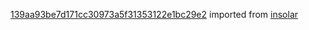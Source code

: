 [139aa93be7d171cc30973a5f31353122e1bc29e2](https://github.com/insolar/insolar/commit/139aa93be7d171cc30973a5f31353122e1bc29e2) imported from [insolar](https://github.com/insolar/insolar)
